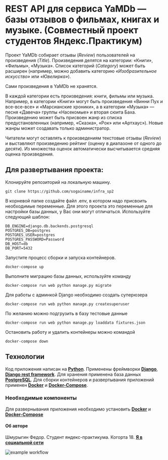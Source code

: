 # REST API для сервиса YaMDb — базы отзывов о фильмах, книгах и музыке. (Совместный проект студентов Яндекс.Практикум)

Проект YaMDb собирает отзывы (*Review*) пользователей на произведения (*Title*). Произведения делятся на категории: «Книги», «Фильмы», «Музыка». Список категорий (*Category*) может быть расширен (например, можно добавить категорию *«Изобразительное искусство»* или *«Ювелирка»*).

Сами произведения в YaMDb не хранятся.

В каждой категории есть произведения: книги, фильмы или музыка. Например, в категории «Книги» могут быть произведения «Винни Пух и все-все-все» и «Марсианские хроники», а в категории «Музыка» — песня «Давеча» группы «Насекомые» и вторая сюита Баха. Произведению может быть присвоен жанр из списка предустановленных (например, «Сказка», «Рок» или «Артхаус»). Новые жанры может создавать только администратор.

Читатели могут оставлять к произведениям текстовые отзывы (*Review*) и выставляют произведению рейтинг (оценку в диапазоне от одного до десяти). Из множества оценок автоматически высчитывается средняя оценка произведения.

## Для развертывания проекта:

Клонируйте репозиторий на локальную машину.
```
git clone https://github.com/sogainame/infra_sp2
```
В корневой папке создайте файл .env, в котором надо присвоить необходимые переменные. Для этого проекта это переменные для настройки базы данных, у Вас они могут отличаться. Используйте следующий шаблон:
```
DB_ENGINE=django.db.backends.postgresql 
POSTGRES_DB=postgres 
POSTGRES_USER=postgres 
POSTGRES_PASSWORD=Password
DB_HOST=db 
DB_PORT=5432
```
Запустите процесс сборки и запуска контейнеров.
```
docker-compose up
```
Выполните миграцию базы данных, используйте команду
```
docker-compose run web python manage.py migrate
```
Для работы с админкой Django необходимо создать суперюзера
```
docker-compose run web python manage.py createsuperuser
```
По желанию можно подгрузить в базу тестовые данные
```
docker-compose run web python manage.py loaddata fixtures.json
```
Остановить работу и удалить контейнеры можно командой
```
docker-compose down
```

## Технологии
Код приложения написан на **[Python](https://www.python.org/)**.  Применены фреймворки **[Django](https://www.djangoproject.com/)**, **[Django rest framework](https://www.django-rest-framework.org/)**. Для хранения применена база данных **[PostgreSQL](https://www.postgresql.org/)**.
Для сборки контейнеров и развертывания приложений применен **[Docker](https://www.docker.com/)** и **[Docker-Compose](https://docs.docker.com/compose/)**.

### Необходимые компоненты

Для развернывания приложения необходимо установить **[Docker](https://docs.docker.com/engine/install/)** и **[Docker-Compose](https://docs.docker.com/compose/install/)**

#### Об авторе

Шмурыгин Федор. Студент яндекс-практикума. Когорта 18. **[Я в социальной сети](https://www.facebook.com/profile.php?id=100005098304501)**

![example workflow](https://github.com/sogainame/yamdb_final/actions/workflows/yamdb_workflow.yaml/badge.svg)
